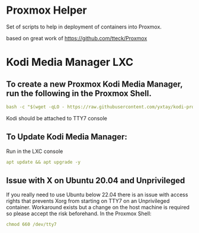 # Proxmox Helper

Set of scripts to help in deployment of containers into Proxmox.

based on great work of https://github.com/tteck/Proxmox

# Kodi Media Manager LXC 

## To create a new Proxmox Kodi Media Manager, run the following in the Proxmox Shell.

```yaml
bash -c "$(wget -qLO - https://raw.githubusercontent.com/yxtay/kodi-proxmoxHelper/main/ct/kodi-v1.sh)"
```
Kodi should be attached to TTY7 console

## To Update Kodi Media Manager:

Run in the LXC console
```yaml
apt update && apt upgrade -y
```
## Issue with X on Ubuntu 20.04 and Unprivileged

If you really need to use Ubuntu below 22.04 there is an issue with access rights that prevents Xorg from starting on TTY7 on an Unprivileged container. Workaround exists but a change on the host machine is required so please accept the risk beforehand. In the Proxmox Shell:
```yaml
chmod 660 /dev/tty7
```
